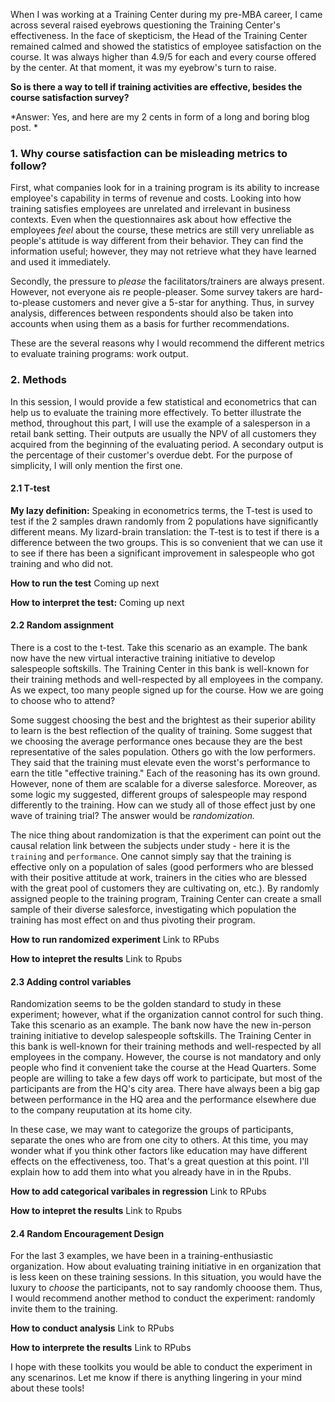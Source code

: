 When I was working at a Training Center during my pre-MBA career, I came across several raised eyebrows questioning the Training Center's effectiveness. In the face of skepticism, the Head of the Training Center remained calmed and showed the statistics of employee satisfaction on the course. It was always higher than 4.9/5 for each and every course offered by the center. At that moment, it was my eyebrow's turn to raise.

**So is there a way to tell if training activities are effective, besides the course satisfaction survey?**

*Answer: Yes, and here are my 2 cents in form of a long and boring blog post. *

### 1. Why course satisfaction can be misleading metrics to follow?
First, what companies look for in a training program is its ability to increase employee's capability in terms of revenue and costs. Looking into how training satisfies employees are unrelated and irrelevant in business contexts. Even when the questionnaires ask about how effective the employees *feel* about the course, these metrics are still very unreliable as people's attitude is way different from their behavior. They can find the information useful; however, they may not retrieve what they have learned and used it immediately.

Secondly, the pressure to *please* the facilitators/trainers are always present. However, not everyone ais re people-pleaser. Some survey takers are hard-to-please customers and never give a 5-star for anything. Thus, in survey analysis, differences between respondents should also be taken into accounts when using them as a basis for further recommendations.

These are the several reasons why I would recommend the different metrics to evaluate training programs: work output.

### 2. Methods

In this session, I would provide a few statistical and econometrics that can help us to evaluate the training more effectively. To better illustrate the method, throughout this part, I will use the example of a salesperson in a retail bank setting. Their outputs are usually the NPV of all customers they acquired from the beginning of the evaluating period. A secondary output is the percentage of their customer's overdue debt. For the purpose of simplicity, I will only mention the first one.

#### 2.1 T-test
**My lazy definition:** Speaking in econometrics terms, the T-test is used to test if the 2 samples drawn randomly from 2 populations have significantly different means. My lizard-brain translation: the T-test is to test if there is a difference between the two groups. This is so convenient that we can use it to see if there has been a significant improvement in salespeople who got training and who did not.

**How to run the test** Coming up next

**How to interpret the test:** Coming up next

#### 2.2 Random assignment
There is a cost to the t-test. Take this scenario as an example. The bank now have the new virtual interactive training initiative to develop salespeople softskills. The Training Center in this bank is well-known for their training methods and well-respected by all employees in the company. As we expect, too many people signed up for the course. How we are going to choose who to attend?

Some suggest choosing the best and the brightest as their superior ability to learn is the best reflection of the quality of training. Some suggest that we choosing the average performance ones because they are the best representative of the sales population. Others go with the low performers. They said that the training must elevate even the worst's performance to earn the title "effective training." Each of the reasoning has its own ground. However, none of them are scalable for a diverse salesforce. Moreover, as some logic my suggested, different groups of salespeople may respond differently to the training. How can we study all of those effect just by one wave of training trial? The answer would be *randomization.*

The nice thing about randomization is that the experiment can point out the causal relation link between the subjects under study - here it is the `training` and `performance`. One cannot simply say that the training is effective only on a population of sales (good performers who are blessed with their positive attitude at work, trainers in the cities who are blessed with the great pool of customers they are cultivating on, etc.). By randomly assigned people to the training program, Training Center can create a small sample of their diverse salesforce, investigating which population the training has most effect on and thus pivoting their program.

**How to run randomized experiment** Link to RPubs

**How to intepret the results** Link to Rpubs

#### 2.3 Adding control variables
Randomization seems to be the golden standard to study in these experiment; however, what if the organization cannot control for such thing. Take this scenario as an example. The bank now have the new in-person training initiative to develop salespeople softskills. The Training Center in this bank is well-known for their training methods and well-respected by all employees in the company. However, the course is not mandatory and only people who find it convenient take the course at the Head Quarters. Some people are willing to take a few days off work to participate, but most of the participants are from the HQ's city area. There have always been a big gap between performance in the HQ area and the performance elsewhere due to the company reuputation at its home city.

In these case, we may want to categorize the groups of participants, separate the ones who are from one city to others. At this time, you may wonder what if you think other factors like education may have different effects on the effectiveness, too. That's a great question at this point. I'll explain how to add them into what you already have in in the Rpubs.

**How to add categorical varibales in regression** Link to RPubs

**How to intepret the results** Link to Rpubs


#### 2.4 Random Encouragement Design
For the last 3 examples, we have been in a training-enthusiastic organization. How about evaluating training initiative in en organization that is less keen on these training sessions. In this situation, you would have the luxury to *choose* the participants, not to say randomly chooose them. Thus, I would recommend another method to conduct the experiment: randomly invite them to the training.

**How to conduct analysis** Link to RPubs

**How to interprete the results** Link to RPubs

I hope with these toolkits you would be able to conduct the experiment in any scenarinos. Let me know if there is anything lingering in your mind about these tools!

